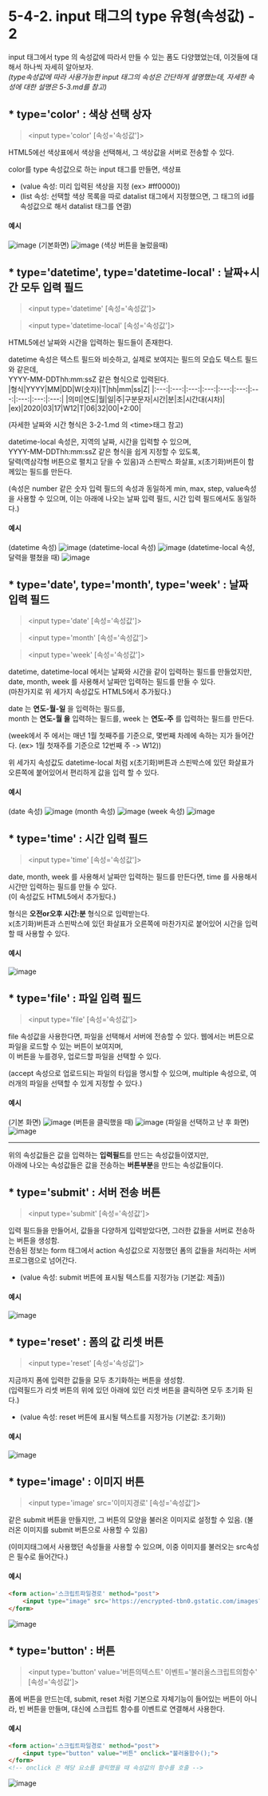 # 5-4-2. input 태그의 type 유형(속성값) - 2 
input 태그에서 type 의 속성값에 따라서 만들 수 있는 폼도 다양했었는데, 이것들에 대해서 하나씩 자세히 알아보자.  
*(type속성값에 따라 사용가능한 input 태그의 속성은 간단하게 셜명했는데, 자세한 속성에 대한 설명은 5-3.md를 참고)*

## * type='color' : 색상 선택 상자
> \<input type='color' [속성='속성값']>

HTML5에선 색상표에서 색상을 선택해서, 그 색상값을 서버로 전송할 수 있다.

color를 type 속성값으로 하는 input 태그를 만들면, 색상표


- (value 속성: 미리 입력된 색상을 지정 (ex> #ff0000))
- (list 속성: 선택할 색상 목록을 따로 datalist 태그에서 지정했으면, 그 태그의 id를 속성값으로 해서 datalist 태그를 연결)

#### 예시
![image](https://user-images.githubusercontent.com/48408417/80961793-a8426580-8e46-11ea-9d60-05b3330580c3.png)
(기본화면)
![image](https://user-images.githubusercontent.com/48408417/80961760-9496ff00-8e46-11ea-85ea-96ff2917857c.png)
(색상 버튼을 눌렀을때)


## * type='datetime', type='datetime-local' : 날짜+시간 모두 입력 필드 
> \<input type='datetime' [속성='속성값']>  

> \<input type='datetime-local' [속성='속성값']>

HTML5에선 날짜와 시간을 입력하는 필드들이 존재한다. 

datetime 속성은 텍스트 필드와 비슷하고, 실제로 보여지는 필드의 모습도 텍스트 필드와 같은데,  
YYYY-MM-DDThh:mm:ssZ 같은 형식으로 입력된다.  
|형식|YYYY|MM|DD|W(숫자)|T|hh|mm|ss|Z|
|:---:|:---:|:---:|:---:|:---:|:---:|:---:|:---:|:---:|:---:|
|의미|연도|월|일|주|구분문자|시간|분|초|시간대(시차)|
|ex)|2020|03|17|W12|T|06|32|00|+2:00|

(자세한 날짜와 시간 형식은 3-2-1.md 의 \<time>태그 참고)

datetime-local 속성은, 지역의 날짜, 시간을 입력할 수 있으며,  
YYYY-MM-DDThh:mm:ssZ 같은 형식을 쉽게 지정할 수 있도록,  
달력(역삼각형 버튼으로 펼치고 닫을 수 있음)과 스핀박스 화살표, x(초기화)버튼이 함께있는 필드를 만든다.

(속성은 number 같은 숫자 입력 필드의 속성과 동일하게 min, max, step, value속성을 사용할 수 있으며, 이는 아래에 나오는 날짜 입력 필드, 시간 입력 필드에서도 동일하다.)

#### 예시
(datetime 속성)
![image](https://user-images.githubusercontent.com/48408417/80970808-bb5d3180-8e56-11ea-9d82-60e34c2168a8.png)
(datetime-local 속성)
![image](https://user-images.githubusercontent.com/48408417/80970609-63bec600-8e56-11ea-962f-ce89a96dd748.png)
(datetime-local 속성, 달력을 펼쳤을 때)
![image](https://user-images.githubusercontent.com/48408417/80970641-72a57880-8e56-11ea-8e2d-0f43270cf571.png)


## * type='date', type='month', type='week' : 날짜 입력 필드
> \<input type='date' [속성='속성값']>

> \<input type='month' [속성='속성값']>

> \<input type='week' [속성='속성값']>

datetime, datetime-local 에서는 날짜와 시간을 같이 입력하는 필드를 만들었지만, date, month, week 를 사용해서 날짜만 입력하는 필드를 만들 수 있다.  
(마찬가지로 위 세가지 속성값도 HTML5에서 추가됬다.)

date 는 **연도-월-일** 을 입력하는 필드를,  
month 는 **연도-월 을** 입력하는 필드를,
week 는 **연도-주** 를 입력하는 필드를 만든다.

(week에서 주 에서는 매년 1월 첫째주를 기준으로, 몇번째 차례에 속하는 지가 들어간다. (ex> 1월 첫재주를 기준으로 12번째 주 -> W12))

위 세가지 속성값도 datetime-local 처럼 x(초기화)버튼과 스핀박스에 있던 화살표가 오른쪽에 붙어있어서 편리하게 값을 입력 할 수 있다.

#### 예시
(date 속성)
![image](https://user-images.githubusercontent.com/48408417/80971596-f9a72080-8e57-11ea-928d-f696832baafa.png)
(month 속성)
![image](https://user-images.githubusercontent.com/48408417/80971634-07f53c80-8e58-11ea-8b5e-d6d5689f86dc.png)
(week 속성)
![image](https://user-images.githubusercontent.com/48408417/80971676-13e0fe80-8e58-11ea-904b-017f022b1ae3.png)


## * type='time' : 시간 입력 필드
> \<input type='time' [속성='속성값']>

date, month, week 를 사용해서 날짜만 입력하는 필드를 만든다면, time 를 사용해서 시간만 입력하는 필드를 만들 수 있다.   
(이 속성값도 HTML5에서 추가됬다.)

형식은 **오전or오후 시간:분**  형식으로 입력받는다.  
x(초기화)버튼과 스핀박스에 있던 화살표가 오른쪽에 마찬가지로 붙어있어 시간을 입력할 때 사용할 수 있다.

#### 예시
![image](https://user-images.githubusercontent.com/48408417/80972040-936ecd80-8e58-11ea-8919-307907ff0821.png)


## * type='file' : 파일 입력 필드
> \<input type='file' [속성='속성값']>

file 속성값을 사용한다면, 파일을 선택해서 서버에 전송할 수 있다. 웹에서는 버튼으로 파일을 로드할 수 있는 버튼이 보여지며,  
이 버튼을 누를경우, 업로드할 파일을 선택할 수 있다.

(accept 속성으로 업로드되는 파일의 타입을 명시할 수 있으며, multiple 속성으로, 여러개의 파일을 선택할 수 있게 지정할 수 있다.)

#### 예시
(기본 화면)
![image](https://user-images.githubusercontent.com/48408417/80977618-f3b53d80-8e5f-11ea-8c91-3cb95fa4495a.png)
(버튼을 클릭했을 때)
![image](https://user-images.githubusercontent.com/48408417/80977698-0af42b00-8e60-11ea-8398-c0a19cc9ea6c.png)
(파일을 선택하고 난 후 화면)
![image](https://user-images.githubusercontent.com/48408417/80977752-1fd0be80-8e60-11ea-92f2-d52f74903766.png)

---
위의 속성값들은 값을 입력하는 **입력필드**를 만드는 속성값들이였지만,  
아래에 나오는 속성값들은 값을 전송하는 **버튼부분**을 만드는 속성값들이다.

## * type='submit' : 서버 전송 버튼
> \<input type='submit' [속성='속성값']>

입력 필드들을 만들어서, 값들을 다양하게 입력받았다면, 그러한 값들을 서버로 전송하는 버튼을 생성함.  
전송된 정보는 form 태그에서 action 속성값으로 지정했던 폼의 값들을 처리하는 서버 프로그램으로 넘어간다.

- (value 속성: submit 버튼에 표시될 텍스트를 지정가능 (기본값: 제출))

#### 예시
![image](https://user-images.githubusercontent.com/48408417/80973268-1e03fc80-8e5a-11ea-8eb5-f18eabb67972.png)


## * type='reset' : 폼의 값 리셋 버튼
> \<input type='reset' [속성='속성값']>

지금까지 폼에 입력한 값들을 모두 초기화하는 버튼을 생성함.  
(입력필드가 리셋 버튼의 위에 있던 아래에 있던 리셋 버튼을 클릭하면 모두 초기화 된다.)

- (value 속성: reset 버튼에 표시될 텍스트를 지정가능 (기본값: 초기화))

#### 예시
![image](https://user-images.githubusercontent.com/48408417/80973540-7a671c00-8e5a-11ea-9aa5-0455304ed392.png)


## * type='image' : 이미지 버튼
> \<input type='image' src='이미지경로' [속성='속성값']>

같은 submit 버튼을 만들지만, 그 버튼의 모양을 불러온 이미지로 설정할 수 있음. (불러온 이미지를 submit 버튼으로 사용할 수 있음)

(이미지태그에서 사용했던 속성들을 사용할 수 있으며, 이중 이미지를 불러오는 src속성은 필수로 들어간다.)

#### 예시
```html
<form action='스크립트파일경로' method="post"> 
    <input type="image" src='https://encrypted-tbn0.gstatic.com/images?q=tbn%3AANd9GcRhYt_XaVWmJKzn-f5W2YCfLrjUUy9gAoMFvxOLanDbXzZT99_P&usqp=CAU' width="100">  
</form>    
```
![image](https://user-images.githubusercontent.com/48408417/80976866-ecd9fb00-8e5e-11ea-835a-6a06c0dff6d9.png)


## * type='button' : 버튼
> \<input type='button' value='버튼의텍스트' 이벤트='불러올스크립트의함수' [속성='속성값']>

폼에 버튼을 만드는데, submit, reset 처럼 기본으로 자체기능이 들어있는 버튼이 아니라, 빈 버튼을 만들며, 대신에 스크립트 함수를 이벤트로 연결해서 사용한다.

#### 예시
```html
<form action='스크립트파일경로' method="post"> 
    <input type="button" value="버튼" onclick="불러올함수();">  
</form>  
<!-- onclick 은 해당 요소를 클릭했을 때 속성값의 함수를 호출 -->
```
![image](https://user-images.githubusercontent.com/48408417/80976622-a08ebb00-8e5e-11ea-8c43-6ac16f3b5d68.png)
